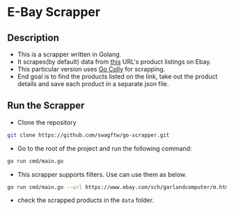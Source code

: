 # E-Bay Scrapper

## Description

- This is a scrapper written in Golang.
- It scrapes(by default) data from [this](https://www.ebay.com/sch/garlandcomputer/m.html?rt=nc&_dmd=1) URL's product listings on Ebay.
- This particular version uses [Go Colly](https://github.com/gocolly/colly) for scrapping.
- End goal is to find the products listed on the link, take out the product details and save each product in a separate json file.

## Run the Scrapper
- Clone the repository 
```bash
git clone https://github.com/swagftw/go-scrapper.git
```

- Go to the root of the project and run the following command:

```bash
go run cmd/main.go
```

- This scrapper supports filters. Use can use them as below.

```bash
go run cmd/main.go --url https://www.ebay.com/sch/garlandcomputer/m.html --condition pre-owned --min_price 100 --max_price 200
```

- check the scrapped products in the `data` folder.
